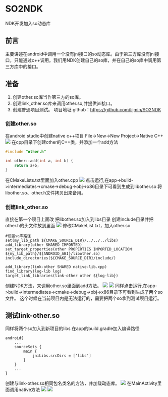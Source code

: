 # SO2NDK
NDK开发加入so动态库

## 前言
主要讲述在android中调用一个没有jni接口的so动态库。由于第三方库没有jni接口，只能通过c++调用。我们用NDK创建自己的so库，并在自己的so库中调用第三方库中的接口。

## 准备
1. 创建other.so库当作第三方的so库。
2. 创建link_other.so库来调用other.so,并提供jni接口。
3. 创建普通项目测试。 
   项目地址 github：<https://github.com/lijmin/SO2NDK>
   
<!--More-->
### 创建other.so
在android studio中创建native c++项目
File->New->New Project->Native C++
![](https://lijmin.github.io/00_blogImg/img_blog15_01.png)
在cpp目录下创建other的C++类，并添加一个add方法
```c++
#include "other.h"

int other::add(int a, int b) {
    return a+b;
}
```
在CMakeLists.txt里面加入other.cpp
![](https://lijmin.github.io/00_blogImg/img_blog15_02.png)
点击运行,在app->build->intermediates->cmake->debug->obj->x86目录下可看到生成到libother.so
将libother.so、other.h文件拷贝出来备用。

### 创建link_other.so
直接在第一个项目上面改
把libother.so加入到libs目录
创建include目录并把other.h的头文件放到里面
![](https://lijmin.github.io/00_blogImg/img_blog15_03.png)
修改CMakeList.txt，加入other.so
```
#设置so库路径
set(my_lib_path ${CMAKE_SOURCE_DIR}/../../../libs)
add_library(other SHARED IMPORTED)
set_target_properties(other PROPERTIES IMPORTED_LOCATION ${my_lib_path}/${ANDROID_ABI}/libother.so)
include_directories(${CMAKE_SOURCE_DIR}/include/)

add_library(link-other SHARED native-lib.cpp)
find_library(log-lib log)
target_link_libraries(link-other other ${log-lib})
```
创建NDK方法，来调用other.so里面到add方法。
![](https://lijmin.github.io/00_blogImg/img_blog15_04.png)
![](https://lijmin.github.io/00_blogImg/img_blog15_05.png)
同样点击运行,在app->build->intermediates->cmake->debug->obj->x86目录下可看到生成了两个so文件。
这个时候在当前项目内是无法运行的，需要把两个so拿到测试项目运行。

## 测试link-other.so
同样将两个so加入到新项目的libs
在app的build.gradle加入编译路径
```
android{
    ...
    sourceSets {
        main {
            jniLibs.srcDirs = ['libs']
        }
    }
    ...
}
```
创建与link-other.so相同包名类名的方法，并加载动态库。
![](https://lijmin.github.io/00_blogImg/img_blog15_06.png)
在MainActivity里面调用native方法
![](https://lijmin.github.io/00_blogImg/img_blog15_07.png)
![](https://lijmin.github.io/00_blogImg/img_blog15_08.png)

